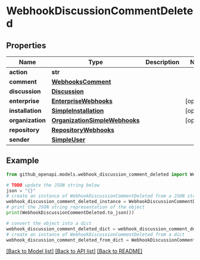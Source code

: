 # WebhookDiscussionCommentDeleted


## Properties

Name | Type | Description | Notes
------------ | ------------- | ------------- | -------------
**action** | **str** |  | 
**comment** | [**WebhooksComment**](WebhooksComment.md) |  | 
**discussion** | [**Discussion**](Discussion.md) |  | 
**enterprise** | [**EnterpriseWebhooks**](EnterpriseWebhooks.md) |  | [optional] 
**installation** | [**SimpleInstallation**](SimpleInstallation.md) |  | [optional] 
**organization** | [**OrganizationSimpleWebhooks**](OrganizationSimpleWebhooks.md) |  | [optional] 
**repository** | [**RepositoryWebhooks**](RepositoryWebhooks.md) |  | 
**sender** | [**SimpleUser**](SimpleUser.md) |  | 

## Example

```python
from github_openapi.models.webhook_discussion_comment_deleted import WebhookDiscussionCommentDeleted

# TODO update the JSON string below
json = "{}"
# create an instance of WebhookDiscussionCommentDeleted from a JSON string
webhook_discussion_comment_deleted_instance = WebhookDiscussionCommentDeleted.from_json(json)
# print the JSON string representation of the object
print(WebhookDiscussionCommentDeleted.to_json())

# convert the object into a dict
webhook_discussion_comment_deleted_dict = webhook_discussion_comment_deleted_instance.to_dict()
# create an instance of WebhookDiscussionCommentDeleted from a dict
webhook_discussion_comment_deleted_from_dict = WebhookDiscussionCommentDeleted.from_dict(webhook_discussion_comment_deleted_dict)
```
[[Back to Model list]](../README.md#documentation-for-models) [[Back to API list]](../README.md#documentation-for-api-endpoints) [[Back to README]](../README.md)


